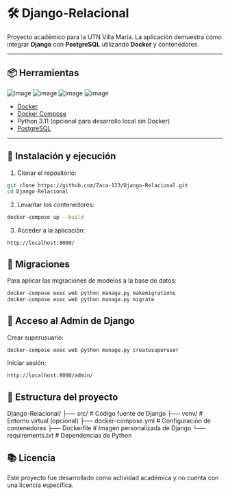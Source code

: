 # 🛠️ Django-Relacional

Proyecto académico para la UTN Villa María. La aplicación demuestra cómo integrar **Django** con **PostgreSQL** utilizando **Docker** y contenedores.

---

## 📦 Herramientas
 ![image](https://github.com/user-attachments/assets/dcd99a1a-c00c-48d3-b46b-9455f92c24c9) ![image](https://github.com/user-attachments/assets/f85094c8-c004-49ac-b48e-850d318ad10a) ![image](https://github.com/user-attachments/assets/c8d94dac-8ce0-44b7-bde0-fc10b9f20ff2) ![image](https://github.com/user-attachments/assets/b3552499-8561-4817-ac4f-140735e872e9)

- [Docker](https://www.docker.com/)
- [Docker Compose](https://docs.docker.com/compose/)
- Python 3.11 (opcional para desarrollo local sin Docker)
- [PostgreSQL](https://www.postgresql.org/download/)

---

## 🚀 Instalación y ejecución

1. Clonar el repositorio:

```bash
git clone https://github.com/Zaca-123/Django-Relacional.git
cd Django-Relacional
````

2. Levantar los contenedores:
```bash
docker-compose up --build
```

3. Acceder a la aplicación:
```aduino
http://localhost:8000/
```

## 🧪 Migraciones

Para aplicar las migraciones de modelos a la base de datos:

````bash
docker-compose exec web python manage.py makemigrations
docker-compose exec web python manage.py migrate
````

## 👤 Acceso al Admin de Django

Crear superusuario:

````bash
docker-compose exec web python manage.py createsuperuser
````
Iniciar sesión:

````bash
http://localhost:8000/admin/
````

## 📂 Estructura del proyecto

Django-Relacional/
├── src/                # Código fuente de Django
├── venv/               # Entorno virtual (opcional)
├── docker-compose.yml  # Configuración de contenedores
├── Dockerfile          # Imagen personalizada de Django
└── requirements.txt    # Dependencias de Python

## 📚 Licencia
Este proyecto fue desarrollado como actividad académica y no cuenta con una licencia específica.
